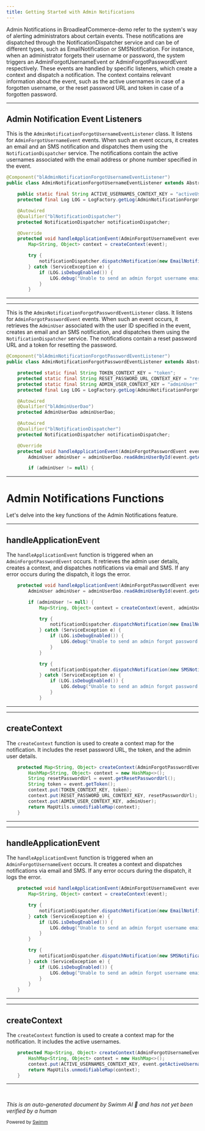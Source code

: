 ```yaml
---
title: Getting Started with Admin Notifications
---
```

Admin Notifications in BroadleafCommerce-demo refer to the system's way of alerting administrators about certain events. These notifications are dispatched through the NotificationDispatcher service and can be of different types, such as EmailNotification or SMSNotification. For instance, when an administrator forgets their username or password, the system triggers an AdminForgotUsernameEvent or AdminForgotPasswordEvent respectively. These events are handled by specific listeners, which create a context and dispatch a notification. The context contains relevant information about the event, such as the active usernames in case of a forgotten username, or the reset password URL and token in case of a forgotten password.

<SwmSnippet path="/admin/broadleaf-admin-module/src/main/java/org/broadleafcommerce/admin/event/AdminNotificationForgotUsernameEventListener.java" line="40">

---

## Admin Notification Event Listeners

This is the `AdminNotificationForgotUsernameEventListener` class. It listens for `AdminForgotUsernameEvent` events. When such an event occurs, it creates an email and an SMS notification and dispatches them using the `NotificationDispatcher` service. The notifications contain the active usernames associated with the email address or phone number specified in the event.

```java
@Component("blAdminNotificationForgotUsernameEventListener")
public class AdminNotificationForgotUsernameEventListener extends AbstractBroadleafApplicationEventListener<AdminForgotUsernameEvent> {

    public static final String ACTIVE_USERNAMES_CONTEXT_KEY = "activeUsernames";
    protected final Log LOG = LogFactory.getLog(AdminNotificationForgotUsernameEventListener.class);

    @Autowired
    @Qualifier("blNotificationDispatcher")
    protected NotificationDispatcher notificationDispatcher;

    @Override
    protected void handleApplicationEvent(AdminForgotUsernameEvent event) {
        Map<String, Object> context = createContext(event);

        try {
            notificationDispatcher.dispatchNotification(new EmailNotification(event.getEmailAddress(), NotificationEventType.ADMIN_FORGOT_USERNAME, context));
        } catch (ServiceException e) {
            if (LOG.isDebugEnabled()) {
                LOG.debug("Unable to send an admin forgot username email for " + event.getEmailAddress(), e);
            }
        }
```

---

</SwmSnippet>

<SwmSnippet path="/admin/broadleaf-admin-module/src/main/java/org/broadleafcommerce/admin/event/AdminNotificationForgotPasswordEventListener.java" line="41">

---

This is the `AdminNotificationForgotPasswordEventListener` class. It listens for `AdminForgotPasswordEvent` events. When such an event occurs, it retrieves the `AdminUser` associated with the user ID specified in the event, creates an email and an SMS notification, and dispatches them using the `NotificationDispatcher` service. The notifications contain a reset password URL and a token for resetting the password.

```java
@Component("blAdminNotificationForgotPasswordEventListener")
public class AdminNotificationForgotPasswordEventListener extends AbstractBroadleafApplicationEventListener<AdminForgotPasswordEvent> {

    protected static final String TOKEN_CONTEXT_KEY = "token";
    protected static final String RESET_PASSWORD_URL_CONTEXT_KEY = "resetPasswordUrl";
    protected static final String ADMIN_USER_CONTEXT_KEY = "adminUser";
    protected final Log LOG = LogFactory.getLog(AdminNotificationForgotPasswordEventListener.class);

    @Autowired
    @Qualifier("blAdminUserDao")
    protected AdminUserDao adminUserDao;

    @Autowired
    @Qualifier("blNotificationDispatcher")
    protected NotificationDispatcher notificationDispatcher;

    @Override
    protected void handleApplicationEvent(AdminForgotPasswordEvent event) {
        AdminUser adminUser = adminUserDao.readAdminUserById(event.getAdminUserId());

        if (adminUser != null) {
```

---

</SwmSnippet>

# Admin Notifications Functions

Let's delve into the key functions of the Admin Notifications feature.

<SwmSnippet path="/admin/broadleaf-admin-module/src/main/java/org/broadleafcommerce/admin/event/AdminNotificationForgotPasswordEventListener.java" line="58">

---

## handleApplicationEvent

The `handleApplicationEvent` function is triggered when an `AdminForgotPasswordEvent` occurs. It retrieves the admin user details, creates a context, and dispatches notifications via email and SMS. If any error occurs during the dispatch, it logs the error.

```java
    protected void handleApplicationEvent(AdminForgotPasswordEvent event) {
        AdminUser adminUser = adminUserDao.readAdminUserById(event.getAdminUserId());

        if (adminUser != null) {
            Map<String, Object> context = createContext(event, adminUser);

            try {
                notificationDispatcher.dispatchNotification(new EmailNotification(adminUser.getEmail(), NotificationEventType.ADMIN_FORGOT_PASSWORD, context));
            } catch (ServiceException e) {
                if (LOG.isDebugEnabled()) {
                    LOG.debug("Unable to send an admin forgot password email for " + adminUser.getEmail(), e);
                }
            }

            try {
                notificationDispatcher.dispatchNotification(new SMSNotification(adminUser.getPhoneNumber(), NotificationEventType.ADMIN_FORGOT_PASSWORD, context));
            } catch (ServiceException e) {
                if (LOG.isDebugEnabled()) {
                    LOG.debug("Unable to send an admin forgot password email for " + adminUser.getEmail(), e);
                }
            }
```

---

</SwmSnippet>

<SwmSnippet path="/admin/broadleaf-admin-module/src/main/java/org/broadleafcommerce/admin/event/AdminNotificationForgotPasswordEventListener.java" line="82">

---

## createContext

The `createContext` function is used to create a context map for the notification. It includes the reset password URL, the token, and the admin user details.

```java
    protected Map<String, Object> createContext(AdminForgotPasswordEvent event, AdminUser adminUser) {
        HashMap<String, Object> context = new HashMap<>();
        String resetPasswordUrl = event.getResetPasswordUrl();
        String token = event.getToken();
        context.put(TOKEN_CONTEXT_KEY, token);
        context.put(RESET_PASSWORD_URL_CONTEXT_KEY, resetPasswordUrl);
        context.put(ADMIN_USER_CONTEXT_KEY, adminUser);
        return MapUtils.unmodifiableMap(context);
    }
```

---

</SwmSnippet>

<SwmSnippet path="/admin/broadleaf-admin-module/src/main/java/org/broadleafcommerce/admin/event/AdminNotificationForgotUsernameEventListener.java" line="51">

---

## handleApplicationEvent

The `handleApplicationEvent` function is triggered when an `AdminForgotUsernameEvent` occurs. It creates a context and dispatches notifications via email and SMS. If any error occurs during the dispatch, it logs the error.

```java
    protected void handleApplicationEvent(AdminForgotUsernameEvent event) {
        Map<String, Object> context = createContext(event);

        try {
            notificationDispatcher.dispatchNotification(new EmailNotification(event.getEmailAddress(), NotificationEventType.ADMIN_FORGOT_USERNAME, context));
        } catch (ServiceException e) {
            if (LOG.isDebugEnabled()) {
                LOG.debug("Unable to send an admin forgot username email for " + event.getEmailAddress(), e);
            }
        }

        try {
            notificationDispatcher.dispatchNotification(new SMSNotification(event.getPhoneNumber(), NotificationEventType.ADMIN_FORGOT_USERNAME, context));
        } catch (ServiceException e) {
            if (LOG.isDebugEnabled()) {
                LOG.debug("Unable to send an admin forgot username email for " + event.getEmailAddress(), e);
            }
        }
    }
```

---

</SwmSnippet>

<SwmSnippet path="/admin/broadleaf-admin-module/src/main/java/org/broadleafcommerce/admin/event/AdminNotificationForgotUsernameEventListener.java" line="71">

---

## createContext

The `createContext` function is used to create a context map for the notification. It includes the active usernames.

```java
    protected Map<String, Object> createContext(AdminForgotUsernameEvent event) {
        HashMap<String, Object> context = new HashMap<>();
        context.put(ACTIVE_USERNAMES_CONTEXT_KEY, event.getActiveUsernames());
        return MapUtils.unmodifiableMap(context);
    }
```

---

</SwmSnippet>

&nbsp;

*This is an auto-generated document by Swimm AI 🌊 and has not yet been verified by a human*

<SwmMeta version="3.0.0" repo-id="Z2l0aHViJTNBJTNBQnJvYWRsZWFmQ29tbWVyY2UtZGVtbyUzQSUzQWdpbGFkbmF2b3Q=" repo-name="BroadleafCommerce-demo" doc-type="overview"><sup>Powered by [Swimm](/)</sup></SwmMeta>
